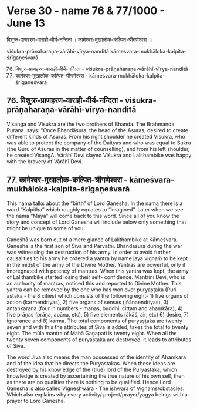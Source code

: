 # Verse 30 - name 76 & 77/1000 - June 13

विशुक्र-प्राणहरण-वाराही-वीर्य-नन्दिता ।
कामेश्वर-मुखालोक-कल्पित-श्रीगणेश्वरा ॥

viśukra-prāṇaharaṇa-vārāhī-vīrya-nanditā 
kāmeśvara-mukhāloka-kalpita-śrīgaṇeśvarā

76. विशुक्र-प्राणहरण-वाराही-वीर्य-नन्दिता  - viśukra-prāṇaharaṇa-vārāhī-vīrya-nanditā 
77. कामेश्वर-मुखालोक-कल्पित-श्रीगणेश्वरा - kāmeśvara-mukhāloka-kalpita-śrīgaṇeśvarā

## 76. विशुक्र-प्राणहरण-वाराही-वीर्य-नन्दिता  - viśukra-prāṇaharaṇa-vārāhī-vīrya-nanditā

Visanga and Visukra are the two brothers of Bhanda. The Brahmanda Purana. says: "Once Bhandäsura, the head of the Asuras, desired to create different kinds of Asuras. From his right shoulder he created Visukra, who was able to protect the company of the Daityas and who was equal to Sukra (the Guru of Asuras in the matter of counselling), and from his left shoulder, he created VisangA. Vārāhī Devi slayed Viśukra and Lalithambike was happy with the bravery of Vārāhī Devi.

## 77. कामेश्वर-मुखालोक-कल्पित-श्रीगणेश्वरा - kāmeśvara-mukhāloka-kalpita-śrīgaṇeśvarā

This nama talks about the “birth” of Lord Ganesha. In the nama there is a word “Kalpitha” which roughly equates to “imagined”. Later when we see the nama “Maya” will come back to this word. Since all of you know the story and concept of Lord Ganesha will include below only something that might be unique to some of you: 

Gaṇeśhā was born out of a mere glance of Lalithambike at Kāmeśvara. Gaṇeśhā is the first son of Śiva and Pārvathī. Bhandāsura during the war was witnessing the destruction of his army. In order to avoid further causalities to his army he ordered a yantra by name jaya vignaṁ to be kept in the midst of the army of the Divine Mother. Yantras are powerful, only if impregnated with potency of mantras. When this yantra was kept, the army of Lalithambike started losing their self- confidence. Mantrinī Devi, who is an authority of mantras, noticed this and reported to Divine Mother. This yantra can be removed by the one who has won over puryaṣṭaka (Puri astaka - the 8 cities)  which consists of the following eight- 1) five organs of action (karmendriyas), 2) five organs of senses (jñānaendriyas), 3) antaḥkaraṇa (four in numbers - manas, buddhi, cittam and ahaṃkāra), 4) five prāṇas (prāṇa, apāṇa, etc), 5) five elements (ākāś, air, etc) 6) desire, 7) ignorance and 8) karma. The total components of puryaṣṭaka are twenty seven and with this the attributes of Śiva is added, takes the total to twenty eight. The mūla mantra of Mahā Gaṇapati is twenty eight. When all the twenty seven components of puryaṣṭaka are destroyed, it leads to attributes of Śiva. 

The word Jiva also means the man possessed of the identity of Ahamkara and of the idea that he directs the Puryastakas. When these ideas are destroyed by his knowledge of the (true) lord of the Puryastaka, which knowledge is created by ascertaining the true nature of his own self, then as there are no qualities there is nothing to be qualified.  Hence Lord Ganesha is also called Vigneshwara - The ishwara of Vignams/obstacles.  Which also explains why every activity/ project/prayer/yagya beings with a prayer to Lord Ganesha.
